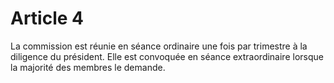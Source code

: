 # Article 4

La commission est réunie en séance ordinaire une fois par trimestre à la diligence du président. Elle est convoquée en séance extraordinaire lorsque la majorité des membres le demande.
